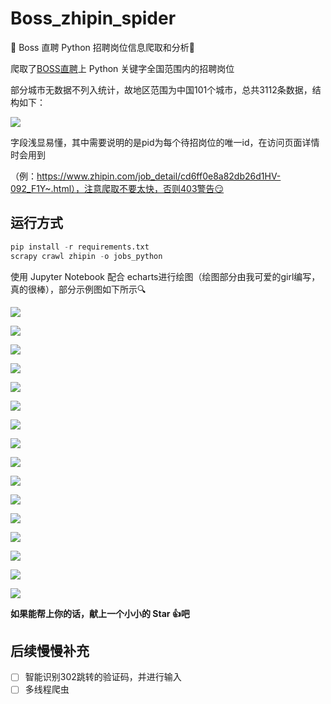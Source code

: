 # Boss_zhipin_spider
🔎 Boss 直聘 Python 招聘岗位信息爬取和分析🔎 

爬取了[BOSS直聘](https://www.zhipin.com/)上 Python 关键字全国范围内的招聘岗位

部分城市无数据不列入统计，故地区范围为中国101个城市，总共3112条数据，结构如下：

![](https://ws1.sinaimg.cn/mw690/c364e082gy1fykig71tp0j20am0873ys.jpg)

字段浅显易懂，其中需要说明的是pid为每个待招岗位的唯一id，在访问页面详情时会用到

（例：https://www.zhipin.com/job_detail/cd6ff0e8a82db26d1HV-092_F1Y~.html），注意爬取不要太快，否则403警告😏

## 运行方式

```python
pip install -r requirements.txt
scrapy crawl zhipin -o jobs_python
```

使用 Jupyter Notebook 配合 echarts进行绘图（绘图部分由我可爱的girl编写，真的很棒），部分示例图如下所示🔍



![](https://ws1.sinaimg.cn/mw690/c364e082gy1fykj588ghzj20nh0audg2.jpg)

![](https://ws1.sinaimg.cn/mw690/c364e082gy1fykj80pndaj20mc0aljrt.jpg)

![](https://ws1.sinaimg.cn/mw690/c364e082gy1fykj8pdn67j20na0b7mxt.jpg)

![](https://ws1.sinaimg.cn/mw690/c364e082gy1fykj8zir0cj20n40b0wf1.jpg)

![](https://ws1.sinaimg.cn/mw690/c364e082gy1fykj9hlkjej20mh0as3z1.jpg)

![](https://ws1.sinaimg.cn/mw690/c364e082gy1fykjcg93adj20mg0aldg7.jpg)

![](https://ws1.sinaimg.cn/mw690/c364e082gy1fykjftea2ij20m40asdg5.jpg)

![](https://ws1.sinaimg.cn/mw690/c364e082ly1fykk0xnradj20j109kdlo.jpg)

![](https://ws1.sinaimg.cn/mw690/c364e082gy1fykjg6bf0xj20b0079mxk.jpg)

![](https://ws1.sinaimg.cn/mw690/c364e082gy1fykjgf8e15j20mh0bhq3g.jpg)

![](https://ws1.sinaimg.cn/mw690/c364e082gy1fykjgm58arj20la0anglt.jpg)

![](https://ws1.sinaimg.cn/mw690/c364e082gy1fykjh34paij20bl07aaa3.jpg)

![](https://ws1.sinaimg.cn/mw690/c364e082gy1fykjhewwydj20mh0bet9k.jpg)

![](https://ws1.sinaimg.cn/mw690/c364e082gy1fykji2voywj20lw0b6759.jpg)

![](https://ws1.sinaimg.cn/mw690/c364e082gy1fykjirrfd7j20lj0b6q40.jpg)

![](https://ws1.sinaimg.cn/mw690/c364e082gy1fykjjog3jcj20xg0gpacc.jpg)

**如果能帮上你的话，献上一个小小的 Star 👍吧**

## 后续慢慢补充

- [ ] 智能识别302跳转的验证码，并进行输入
- [ ] 多线程爬虫